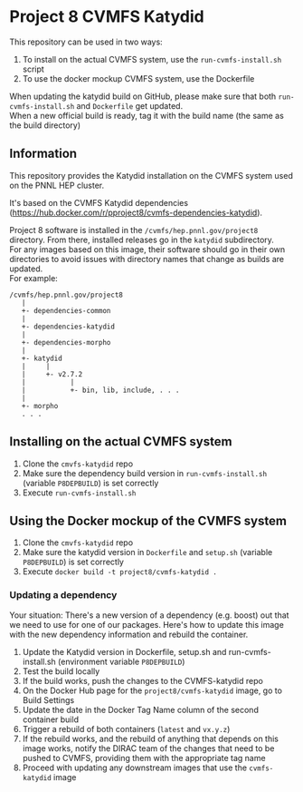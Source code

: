 # Project 8 CVMFS Katydid

This repository can be used in two ways:

1. To install on the actual CVMFS system, use the `run-cvmfs-install.sh` script
1. To use the docker mockup CVMFS system, use the Dockerfile

When updating the katydid build on GitHub, please make sure that both `run-cvmfs-install.sh` and `Dockerfile` get updated.  
When a new official build is ready, tag it with the build name (the same as the build directory)

## Information

This repository provides the Katydid installation on the CVMFS system used on the PNNL HEP cluster.

It's based on the CVMFS Katydid dependencies (https://hub.docker.com/r/pproject8/cvmfs-dependencies-katydid).

Project 8 software is installed in the `/cvmfs/hep.pnnl.gov/project8` directory.  From there, installed releases go in the `katydid` subdirectory.  
For any images based on this image, their software should go in their own directories to avoid issues with directory names that change as builds are updated.  
For example:

```
/cvmfs/hep.pnnl.gov/project8
   |
   +- dependencies-common
   |
   +- dependencies-katydid
   |
   +- dependencies-morpho
   |
   +- katydid
   |     |
   |     +- v2.7.2
   |           |
   |           +- bin, lib, include, . . .
   |
   +- morpho
   . . .
```

## Installing on the actual CVMFS system

1. Clone the `cmvfs-katydid` repo
1. Make sure the dependency build version in `run-cvmfs-install.sh` (variable `P8DEPBUILD`) is set correctly
1. Execute `run-cvmfs-install.sh`

## Using the Docker mockup of the CVMFS system

1. Clone the `cmvfs-katydid` repo
1. Make sure the katydid version in `Dockerfile` and `setup.sh` (variable `P8DEPBUILD`) is set correctly
1. Execute `docker build -t project8/cvmfs-katydid .`

### Updating a dependency

Your situation: There's a new version of a dependency (e.g. boost) out that we need to use for one of our packages.  Here's how to update this image with the new dependency information and rebuild the container.

1. Update the Katydid version in Dockerfile, setup.sh and run-cvmfs-install.sh (environment variable `P8DEPBUILD`)
1. Test the build locally
1. If the build works, push the changes to the CVMFS-katydid repo
1. On the Docker Hub page for the `project8/cvmfs-katydid` image, go to Build Settings
1. Update the date in the Docker Tag Name column of the second container build
1. Trigger a rebuild of both containers (`latest` and `vx.y.z`)
1. If the rebuild works, and the rebuild of anything that depends on this image works, notify the DIRAC team of the changes that need to be pushed to CVMFS, providing them with the appropriate tag name
1. Proceed with updating any downstream images that use the `cvmfs-katydid` image

